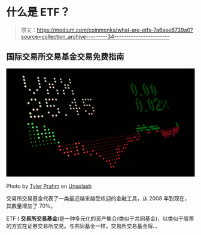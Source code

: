 # 什么是 ETF？

> 原文：<https://medium.com/coinmonks/what-are-etfs-7a6aee6739a0?source=collection_archive---------34----------------------->

## 国际交易所交易基金交易免费指南

![](img/55c31600185348d26a3e5410d0e2812b.png)

Photo by [Tyler Prahm](https://unsplash.com/@tprahm?utm_source=medium&utm_medium=referral) on [Unsplash](https://unsplash.com?utm_source=medium&utm_medium=referral)

交易所交易基金代表了一类最近越来越受欢迎的金融工具，从 2008 年到现在，其数量增加了 70%。

ETF ( **交易所交易基金**)是一种多元化的资产集合(类似于共同基金)，以类似于股票的方式在证券交易所交易。与共同基金一样，交易所交易基金将…
